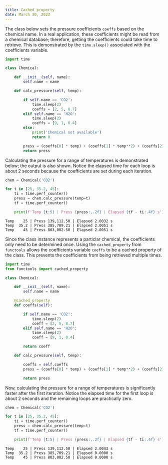 ```yaml
---
title: Cached property
date: March 30, 2023
---
```


The class below sets the pressure coefficients `coeffs` based on the chemical name. In a real application, these coefficients might be read from a chemical database; therefore, getting the coefficients could take time to retrieve. This is demonstrated by the `time.sleep()` associated with the coefficients variable.

```python
import time

class Chemical:

    def __init__(self, name):
        self.name = name

    def calc_pressure(self, temp):

        if self.name == 'CO2':
            time.sleep(2)
            coeffs = [2, 5, 8.7]
        elif self.name == 'H2O':
            time.sleep(2)
            coeffs = [9, 1, 0.4]
        else:
            print('Chemical not available')
            return 0

        press = (coeffs[0] * temp) + (coeffs[1] * temp**2) + (coeffs[2] * temp**3)
        return press
```

Calculating the pressure for a range of temperatures is demonstrated below; the output is also shown. Notice the elapsed time for each loop is about 2 seconds because the coefficients are set during each iteration.

```python
chem = Chemical('CO2')

for t in [25, 35.2, 45]:
    ti = time.perf_counter()
    press = chem.calc_pressure(temp=t)
    tf = time.perf_counter()

    print(f'Temp {t:5} | Press {press:,.2f} | Elapsed {tf - ti:.4f} s')
```

```
Temp    25 | Press 139,112.50 | Elapsed 2.0032 s
Temp  35.2 | Press 385,709.21 | Elapsed 2.0051 s
Temp    45 | Press 803,002.50 | Elapsed 2.0051 s
```

Since the class instance represents a particlar chemical, the coefficients only need to be determined once. Using the `cached_property` from `functools` allows the coefficients variable `coeffs` to be a cached property of the class. This prevents the coefficients from being retrieved multiple times.

```python
import time
from functools import cached_property

class Chemical:

    def __init__(self, name):
        self.name = name

    @cached_property
    def coeffs(self):

        if self.name == 'CO2':
            time.sleep(2)
            coeff = [2, 5, 8.7]
        elif self.name == 'H2O':
            time.sleep(2)
            coeff = [9, 1, 0.4]

        return coeff

    def calc_pressure(self, temp):

        coeffs = self.coeffs
        press = (coeffs[0] * temp) + (coeffs[1] * temp**2) + (coeffs[2] * temp**3)

        return press
```

Now, calculating the pressure for a range of temperatures is significantly faster after the first iteration. Notice the elapsed time for the first loop is about 2 seconds and the remaining loops are practically zero.

```python
chem = Chemical('CO2')

for t in [25, 35.2, 45]:
    ti = time.perf_counter()
    press = chem.calc_pressure(temp=t)
    tf = time.perf_counter()

    print(f'Temp {t:5} | Press {press:,.2f} | Elapsed {tf - ti:.4f} s')
```

```
Temp    25 | Press 139,112.50 | Elapsed 2.0043 s
Temp  35.2 | Press 385,709.21 | Elapsed 0.0000 s
Temp    45 | Press 803,002.50 | Elapsed 0.0000 s
```
